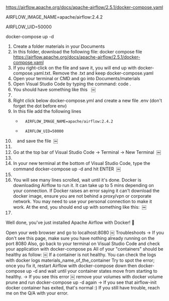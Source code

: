 https://airflow.apache.org/docs/apache-airflow/2.5.1/docker-compose.yaml

AIRFLOW_IMAGE_NAME=apache/airflow:2.4.2 

AIRFLOW_UID=50000

docker-compose up -d 

1. Create a folder materials in your Documents
2. In this folder, download the following file: docker compose file
   https://airflow.apache.org/docs/apache-airflow/2.5.1/docker-compose.yaml
3. If you right-click on the file and save it, you will end up with docker-compose.yaml.txt. Remove the .txt and keep docker-compose.yaml
4. Open your terminal or CMD and go into Documents/materials
5. Open Visual Studio Code by typing the command: code .
6. You should have something like this  
￼
7. 
8. Right click below docker-compose.yml and create a new file .env (don't forget the dot before env)
9. In this file add the following lines
    * 		AIRFLOW_IMAGE_NAME=apache/airflow:2.4.2
    * 		AIRFLOW_UID=50000
10.    and save the file 
￼
11. 
12. Go at the top bar of Visual Studio Code -> Terminal -> New Terminal 
￼
13. 
14. In your new terminal at the bottom of Visual Studio Code, type the command docker-compose up -d and hit ENTER 
￼
15. 
16. You will see many lines scrolled, wait until it's done. Docker is downloading Airflow to run it. It can take up to 5 mins depending on your connection. If Docker raises an error saying it can't download the docker image, ensure you are not behind a proxy/vpn or corporate network. You may need to use your personal connection to make it work. At the end, you should end up with something like this: 
￼
17. 
Well done, you've just installed Apache Airflow with Docker! 🎉

Open your web browser and go to localhost:8080
￼
Troubleshoots
-> If you don't see this page, make sure you have nothing already running on the port 8080
Also, go back to your terminal on Visual Studio Code and check your application with docker-compose ps
All of your "containers" should be healthy as follow:
￼
If a container is not healthy. You can check the logs with docker logs materials_name_of_the_container
Try to spot the error; once you fix it, restart Airflow with docker-compose down then docker-compose up -d
and wait until your container states move from starting to healthy.
-> If you see this error
￼
remove your volumes with docker volume prune and run docker-compose up -d again
-> If you see that airflow-init docker container has exited, that's normal :)
If you still have trouble, reach me on the Q/A with your error.
